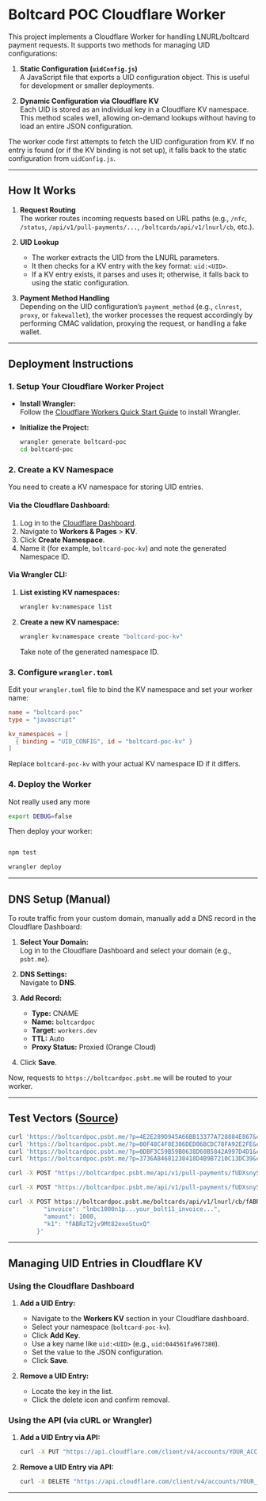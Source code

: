 # Boltcard POC Cloudflare Worker

This project implements a Cloudflare Worker for handling LNURL/boltcard payment requests. It supports two methods for managing UID configurations:

1. **Static Configuration (`uidConfig.js`)**  
   A JavaScript file that exports a UID configuration object. This is useful for development or smaller deployments.

2. **Dynamic Configuration via Cloudflare KV**  
   Each UID is stored as an individual key in a Cloudflare KV namespace. This method scales well, allowing on-demand lookups without having to load an entire JSON configuration.

The worker code first attempts to fetch the UID configuration from KV. If no entry is found (or if the KV binding is not set up), it falls back to the static configuration from `uidConfig.js`.

---

## How It Works

1. **Request Routing**  
   The worker routes incoming requests based on URL paths (e.g., `/nfc`, `/status`, `/api/v1/pull-payments/...`, `/boltcards/api/v1/lnurl/cb`, etc.).

2. **UID Lookup**  
   - The worker extracts the UID from the LNURL parameters.
   - It then checks for a KV entry with the key format: `uid:<UID>`.
   - If a KV entry exists, it parses and uses it; otherwise, it falls back to using the static configuration.

3. **Payment Method Handling**  
   Depending on the UID configuration’s `payment_method` (e.g., `clnrest`, `proxy`, or `fakewallet`), the worker processes the request accordingly by performing CMAC validation, proxying the request, or handling a fake wallet.

---

## Deployment Instructions

### 1. Setup Your Cloudflare Worker Project

- **Install Wrangler:**  
  Follow the [Cloudflare Workers Quick Start Guide](https://developers.cloudflare.com/workers/get-started/guide/) to install Wrangler.

- **Initialize the Project:**  
  ```sh
  wrangler generate boltcard-poc
  cd boltcard-poc
  ```

### 2. Create a KV Namespace

You need to create a KV namespace for storing UID entries.

#### **Via the Cloudflare Dashboard:**

1. Log in to the [Cloudflare Dashboard](https://dash.cloudflare.com/).
2. Navigate to **Workers & Pages** > **KV**.
3. Click **Create Namespace**.
4. Name it (for example, `boltcard-poc-kv`) and note the generated Namespace ID.

#### **Via Wrangler CLI:**

1. **List existing KV namespaces:**
   ```sh
   wrangler kv:namespace list
   ```

2. **Create a new KV namespace:**
   ```sh
   wrangler kv:namespace create "boltcard-poc-kv"
   ```
   Take note of the generated namespace ID.


### 3. Configure `wrangler.toml`

Edit your `wrangler.toml` file to bind the KV namespace and set your worker name:
```toml
name = "boltcard-poc"
type = "javascript"

kv_namespaces = [
  { binding = "UID_CONFIG", id = "boltcard-poc-kv" }
]
```
Replace `boltcard-poc-kv` with your actual KV namespace ID if it differs.

### 4. Deploy the Worker

Not really used any more

```sh
export DEBUG=false
```
Then deploy your worker:
```sh

npm test

wrangler deploy
```

---

## DNS Setup (Manual)

To route traffic from your custom domain, manually add a DNS record in the Cloudflare Dashboard:

1. **Select Your Domain:**  
   Log in to the Cloudflare Dashboard and select your domain (e.g., `psbt.me`).

2. **DNS Settings:**  
   Navigate to **DNS**.

3. **Add Record:**  
   - **Type:** CNAME  
   - **Name:** `boltcardpoc`  
   - **Target:** `workers.dev`  
   - **TTL:** Auto  
   - **Proxy Status:** Proxied (Orange Cloud)  
   
4. Click **Save**.

Now, requests to `https://boltcardpoc.psbt.me` will be routed to your worker.

---


## Test Vectors ([Source](https://github.com/boltcard/boltcard/blob/main/docs/TEST_VECTORS.md))

```sh
curl 'https://boltcardpoc.psbt.me/?p=4E2E289D945A66BB13377A728884E867&c=E19CCB1FED8892CE'
curl 'https://boltcardpoc.psbt.me/?p=00F48C4F8E386DED06BCDC78FA92E2FE&c=66B4826EA4C155B4'
curl 'https://boltcardpoc.psbt.me/?p=0DBF3C59B59B0638D60B5842A997D4D1&c=CC61660C020B4D96'
curl 'https://boltcardpoc.psbt.me/?p=3736A84681238418D4B9B7210C13DC39&c=1549E9D901188F77'
```

```sh
curl -X POST "https://boltcardpoc.psbt.me/api/v1/pull-payments/fUDXsnySxvb5LYZ1bSLiWzLjVuT/boltcards?onExisting=UpdateVersion"      -H "Content-Type: application/json"      -d '{"UID": "04a39493cc8680"}'

curl -X POST "https://boltcardpoc.psbt.me/api/v1/pull-payments/fUDXsnySxvb5LYZ1bSLiWzLjVuT/boltcards?onExisting=UpdateVersion"      -H "Content-Type: application/json"      -d '{"UID": "044561fa967380"}'
```

```sh
curl -X POST https://boltcardpoc.psbt.me/boltcards/api/v1/lnurl/cb/fABRzT2jv9Mt82exoStuxQ      -H "Content-Type: application/json"      -d '{
          "invoice": "lnbc1000n1p...your_bolt11_invoice...",
          "amount": 1000,
          "k1": "fABRzT2jv9Mt82exoStuxQ"
        }'
```

---

## Managing UID Entries in Cloudflare KV

### **Using the Cloudflare Dashboard**

1. **Add a UID Entry:**
   - Navigate to the **Workers KV** section in your Cloudflare dashboard.
   - Select your namespace (`boltcard-poc-kv`).
   - Click **Add Key**.
   - Use a key name like `uid:<UID>` (e.g., `uid:044561fa967380`).
   - Set the value to the JSON configuration.
   - Click **Save**.

2. **Remove a UID Entry:**
   - Locate the key in the list.
   - Click the delete icon and confirm removal.

### **Using the API (via cURL or Wrangler)**

1. **Add a UID Entry via API:**
   ```sh
   curl -X PUT "https://api.cloudflare.com/client/v4/accounts/YOUR_ACCOUNT_ID/storage/kv/namespaces/boltcard-poc-kv/values/uid:044561fa967380"    -H "Authorization: Bearer YOUR_API_TOKEN"    -H "Content-Type: application/json"    --data '{"K2": "33268DEA5B5511A1B3DF961198FA46D5", "payment_method": "clnrest"}'
   ```

2. **Remove a UID Entry via API:**
   ```sh
   curl -X DELETE "https://api.cloudflare.com/client/v4/accounts/YOUR_ACCOUNT_ID/storage/kv/namespaces/boltcard-poc-kv/values/uid:044561fa967380"    -H "Authorization: Bearer YOUR_API_TOKEN"
   ```

---

